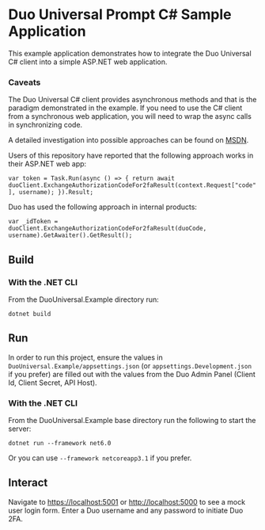 # Duo Universal Prompt C# Sample Application

This example application demonstrates how to integrate the Duo Universal C# client into a simple ASP.NET web application.

### Caveats

The Duo Universal C# client provides asynchronous methods and that is the paradigm demonstrated in the example.  If you need to use the C# client from a synchronous web application, you will need to wrap the async calls in synchronizing code.

A detailed investigation into possible approaches can be found on [MSDN](https://docs.microsoft.com/en-us/archive/msdn-magazine/2015/july/async-programming-brownfield-async-development#transform-synchronous-to-asynchronous-code).

Users of this repository have reported that the following approach works in their ASP.NET web app:

`var token = Task.Run(async () => { return await duoClient.ExchangeAuthorizationCodeFor2faResult(context.Request["code"], username); }).Result;`

Duo has used the following approach in internal products:

`var _idToken = duoClient.ExchangeAuthorizationCodeFor2faResult(duoCode, username).GetAwaiter().GetResult();`

## Build

### With the .NET CLI
From the DuoUniversal.Example directory run:

`dotnet build`

## Run

In order to run this project, ensure the values in `DuoUniversal.Example/appsettings.json` (or `appsettings.Development.json` if you prefer) 
are filled out with the values from the Duo Admin Panel (Client Id, Client Secret, API Host).

### With the .NET CLI
From the DuoUniversal.Example base directory run the following to start the server:

`dotnet run --framework net6.0`

Or you can use `--framework netcoreapp3.1` if you prefer.

## Interact

Navigate to <https://localhost:5001> or <http://localhost:5000> to see a mock user login form.  Enter a Duo username and any password to initiate Duo 2FA.

